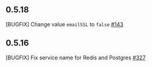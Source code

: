 ## 0.5.18

\[BUGFIX\] Change value `emailSSL` to `false` [#143](https://github.com/WeblateOrg/helm/issues/143)

## 0.5.16

\[BUGFIX\] Fix service name for Redis and Postgres [#327](https://github.com/WeblateOrg/helm/issues/327)
